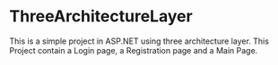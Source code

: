 # ThreeArchitectureLayer
This is a simple project in ASP.NET using three architecture layer. This Project contain a Login page, a Registration page and a Main Page.
